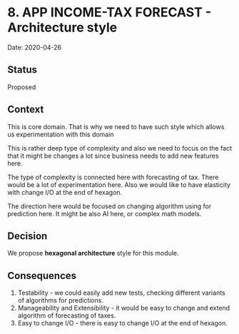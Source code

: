 # 8. APP INCOME-TAX FORECAST - Architecture style

Date: 2020-04-26

## Status

Proposed

## Context
This is core domain. That is why we need to have such style
which allows us experimentation with this domain

This is rather deep type of complexity and also we need to focus
on the fact that it might be changes a lot since business needs
to add new features here.

The type of complexity is connected here with forecasting of tax.
There would be a lot of experimentation here. Also we would like
to have elasticity with change I/O at the end of hexagon. 

The direction here would be focused on changing algorithm using 
for prediction here. It might be also AI here, or complex math models.

## Decision
We propose **hexagonal architecture** style for this module.

## Consequences
1. Testability - we could easily add new tests, checking different
variants of algorithms for predictions. 
2. Manageability and Extensibility - it would be easy to change 
and extend algorithm of forecasting of taxes.
3. Easy to change I/O - there is easy to change I/O at the end of hexagon.   
